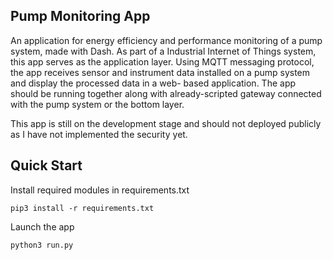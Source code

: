 ## Pump Monitoring App
An application for energy efficiency and performance monitoring of a pump system, made with Dash. As part of a Industrial Internet of Things system, this app serves as the application layer. Using MQTT messaging protocol, the app receives sensor and instrument data installed on a pump system and display the processed data in a web- based application.
The app should be running together along with already-scripted gateway connected with the pump system or the bottom layer. 


This app is still on the development stage and should not deployed publicly as I have not implemented the security yet.

## Quick Start
Install required modules in requirements.txt
```
pip3 install -r requirements.txt
```
Launch the app
```
python3 run.py
```
